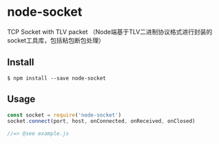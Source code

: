 # node-socket
TCP Socket with TLV packet （Node端基于TLV二进制协议格式进行封装的socket工具库，包括粘包断包处理）


## Install

```
$ npm install --save node-socket
```


## Usage

```js
const socket = require('node-socket')
socket.connect(port, host, onConnected, onReceived, onClosed)

//=> @see example.js
```
